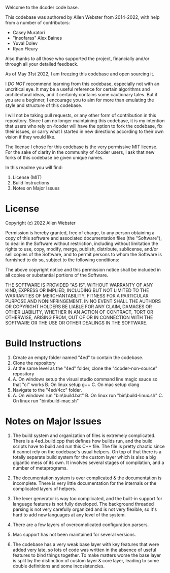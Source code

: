 Welcome to the 4coder code base.

This codebase was authored by Allen Webster from 2014-2022, with help from a number of contributors:
+ Casey Muratori
+ "insofaras" Alex Baines
+ Yuval Dolev
+ Ryan Fleury

Also thanks to all those who supported the project, financially and/or through all your detailed feedback.

As of May 31st 2022, I am freezing this codebase and open sourcing it.

I *DO NOT* recommend learning from this codebase, especially not with an uncritical eye. It may be a useful reference for certain algorithms and architectural ideas, and it certainly contains some cautionary tales. But if you are a beginner, I encourage you to aim for more than emulating the style and structure of this codebase.

I will not be taking pull requests, or any other form of contribution in this repository. Since I am no longer maintaining this codebase, it is my intention that users who rely on 4coder will have the option to fork the codebase, fix their issues, or carry what I started in new directions according to their own vision if they would like.

The license I chose for this codebase is the very permissive MIT license. For the sake of clarity in the community of 4coder users, I ask that new forks of this codebase be given unique names.

In this readme you will find:
 1. License (MIT)
 2. Build Instructions
 3. Notes on Major Issues


# License

Copyright (c) 2022 Allen Webster

Permission is hereby granted, free of charge, to any person obtaining a copy
of this software and associated documentation files (the "Software"), to deal
in the Software without restriction, including without limitation the rights
to use, copy, modify, merge, publish, distribute, sublicense, and/or sell
copies of the Software, and to permit persons to whom the Software is
furnished to do so, subject to the following conditions:

The above copyright notice and this permission notice shall be included in all
copies or substantial portions of the Software.

THE SOFTWARE IS PROVIDED "AS IS", WITHOUT WARRANTY OF ANY KIND, EXPRESS OR
IMPLIED, INCLUDING BUT NOT LIMITED TO THE WARRANTIES OF MERCHANTABILITY,
FITNESS FOR A PARTICULAR PURPOSE AND NONINFRINGEMENT. IN NO EVENT SHALL THE
AUTHORS OR COPYRIGHT HOLDERS BE LIABLE FOR ANY CLAIM, DAMAGES OR OTHER
LIABILITY, WHETHER IN AN ACTION OF CONTRACT, TORT OR OTHERWISE, ARISING FROM,
OUT OF OR IN CONNECTION WITH THE SOFTWARE OR THE USE OR OTHER DEALINGS IN THE
SOFTWARE.


# Build Instructions

1. Create an empty folder named "4ed" to contain the codebase.
2. Clone the repository
3. At the same level as the "4ed" folder, clone the "4coder-non-source" repository
4. A. On windows setup the visual studio command line magic sauce so that "cl" works
   B. On linux setup g++
   C. On mac setup clang
5. Navigate to the "4ed/4cc" folder.
6. A. On windows run "bin\build.bat"
   B. On linux run "bin\build-linux.sh"
   C. On linux run "bin\build-mac.sh"


# Notes on Major Issues

1. The build system and organization of files is extremely complicated. There is a 4ed_build.cpp that defines how builds run, and the build scripts have to build and run this C++ file. The file is pretty chaotic since it cannot rely on the codebase's usual helpers. On top of that there is a totally separate build system for the custom layer which is also a big gigantic mess of its own. It involves several stages of compilation, and a number of metaprograms.

2. The documentation system is over complicated & the documentation is incomplete. There is very little documentation for the internals or the complicated layers of helpers.

3. The lexer generator is way too complicated, and the built-in support for language features is not fully developed. The background threaded parsing is not very carefully organized and is not very flexible, so it's hard to add new languages at any level of the system.

4. There are a few layers of overcomplicated configuration parsers.

5. Mac support has not been maintained for several versions.

6. The codebase has a very weak base layer with key features that were added very late, so lots of code was written in the absence of useful features to bind things together. To make matters worse the base layer is split by the distinction of custom layer & core layer, leading to some double definitions and some incosistencies.



